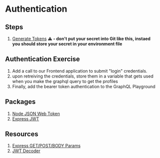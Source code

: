 # Authentication

## Steps

1. [Generate Tokens](https://github.com/momentum-projects/momentum-helm/commit/180cd328ed9d2fa462e9e2ee2478ff3696750039) __⚠️ - don't put your secret into Git like this, instaed you should store your secret in your environment file__

## Authentication Exercise

1. Add a call to our Frontend application to submit "login" credentials. 
1. upon retreiving the credentials, store them in a variable that gets used when you make the graphql query to get the profiles
1. Finally, add the bearer token authentication to the GraphQL Playground

## Packages

1. [Node JSON Web Token](https://github.com/auth0/node-jsonwebtoken)
1. [Express JWT](https://github.com/auth0/express-jwt#retrieving-the-decoded-payload)

## Resources

1. [Express GET/POST/BODY Params](https://www.digitalocean.com/community/tutorials/use-expressjs-to-get-url-and-post-parameters)
1. [JWT Decoder](https://jwt.io/)